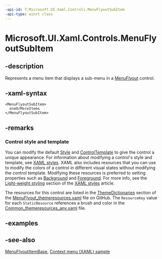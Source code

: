 ```yaml
---
-api-id: T:Microsoft.UI.Xaml.Controls.MenuFlyoutSubItem
-api-type: winrt class
---
```


<!-- Class syntax.
public class MenuFlyoutSubItem : Windows.UI.Xaml.Controls.MenuFlyoutItemBase, Windows.UI.Xaml.Controls.IMenuFlyoutSubItem
-->

# Microsoft.UI.Xaml.Controls.MenuFlyoutSubItem

## -description

Represents a menu item that displays a sub-menu in a [MenuFlyout](menuflyout.md) control.

## -xaml-syntax

```xaml
<MenuFlyoutSubItem>
  oneOrMoreItems
</MenuFlyoutSubItem>
```

## -remarks

### Control style and template

You can modify the default [Style](../microsoft.ui.xaml/style.md) and [ControlTemplate](controltemplate.md) to give the control a unique appearance. For information about modifying a control's style and template, see [XAML styles](/windows/apps/design/style/xaml-styles). XAML also includes resources that you can use to modify the colors of a control in different visual states without modifying the control template. Modifying these resources is preferred to setting properties such as [Background](control_background.md) and [Foreground](control_foreground.md). For more info, see the [Light-weight styling](/windows/apps/design/style/xaml-styles#lightweight-styling) section of the [XAML styles](/windows/apps/design/style/xaml-styles) article.

The resources for this control are listed in the [ThemeDictionaries](/windows/apps/design/style/xaml-theme-resources) section of the [MenuFlyout_themeresources.xaml](https://github.com/microsoft/microsoft-ui-xaml/blob/main/dev/CommonStyles/MenuFlyout_themeresources.xaml) file on GitHub. The `ResourceKey` value for each `StaticResource` references a brush and color in the [Common_themeresources_any.xaml](https://github.com/microsoft/microsoft-ui-xaml/blob/main/dev/CommonStyles/Common_themeresources_any.xaml) file.

## -examples

## -see-also

[MenuFlyoutItemBase](menuflyoutitembase.md), [Context menu (XAML) sample](https://github.com/Microsoft/Windows-universal-samples/tree/master/Samples/XamlContextMenu)
